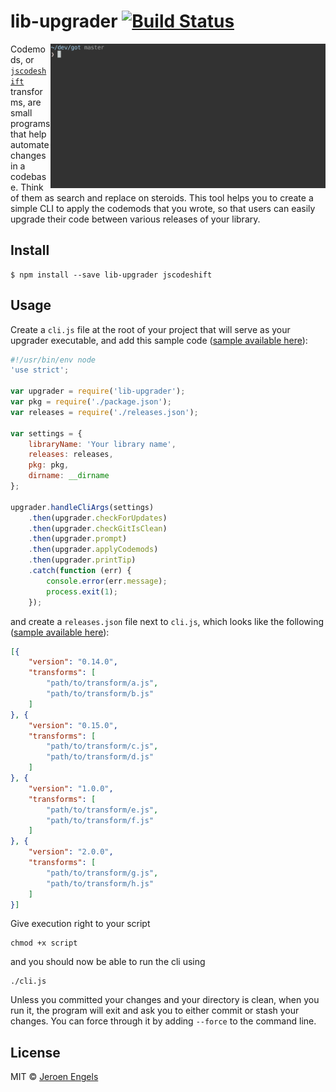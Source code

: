 # lib-upgrader [![Build Status](https://travis-ci.org/jfmengels/lib-upgrader.svg?branch=master)](https://travis-ci.org/jfmengels/lib-upgrader)

<img src="screenshot.gif" width="440" align="right">

Codemods, or [`jscodeshift`](https://github.com/facebook/jscodeshift) transforms, are small programs that help automate changes in a codebase. Think of them as search and replace on steroids. This tool helps you to create a simple CLI to apply the codemods that you wrote, so that users can easily upgrade their code between various releases of your library.

## Install

```
$ npm install --save lib-upgrader jscodeshift
```


## Usage

Create a `cli.js` file at the root of your project that will serve as your upgrader executable, and add this sample code ([sample available here](sample/cli.js)):

```js
#!/usr/bin/env node
'use strict';

var upgrader = require('lib-upgrader');
var pkg = require('./package.json');
var releases = require('./releases.json');

var settings = {
	libraryName: 'Your library name',
	releases: releases,
	pkg: pkg,
	dirname: __dirname
};

upgrader.handleCliArgs(settings)
	.then(upgrader.checkForUpdates)
	.then(upgrader.checkGitIsClean)
	.then(upgrader.prompt)
	.then(upgrader.applyCodemods)
	.then(upgrader.printTip)
	.catch(function (err) {
		console.error(err.message);
		process.exit(1);
	});

```

and create a `releases.json` file next to `cli.js`, which looks like the following ([sample available here](sample/releases.json)):

```json
[{
	"version": "0.14.0",
	"transforms": [
		"path/to/transform/a.js",
		"path/to/transform/b.js"
	]
}, {
	"version": "0.15.0",
	"transforms": [
		"path/to/transform/c.js",
		"path/to/transform/d.js"
	]
}, {
	"version": "1.0.0",
	"transforms": [
		"path/to/transform/e.js",
		"path/to/transform/f.js"
	]
}, {
	"version": "2.0.0",
	"transforms": [
		"path/to/transform/g.js",
		"path/to/transform/h.js"
	]
}]
```

Give execution right to your script
```
chmod +x script
```
and you should now be able to run the cli using
```
./cli.js
```

Unless you committed your changes and your directory is clean, when you run it, the program will exit and ask you to either commit or stash your changes. You can force through it by adding `--force` to the command line.

## License

MIT © [Jeroen Engels](http://github.com/jfmengels)
